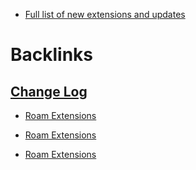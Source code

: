 - [Full list of new extensions and updates](https://github.com/Roam-Research/roam-depot/pulls?q=is%3Apr+is%3Aclosed)

# Backlinks
## [Change Log](<Change Log.md>)
- [Roam Extensions](<Roam Extensions.md>)

- [Roam Extensions](<Roam Extensions.md>)

- [Roam Extensions](<Roam Extensions.md>)

